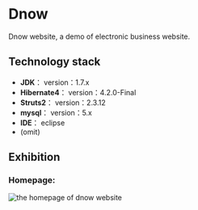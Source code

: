 # Dnow
Dnow website, a demo of electronic business website.

## Technology stack
- **JDK**： version：1.7.x
- **Hibernate4**： version：4.2.0-Final
- **Struts2**： version：2.3.12
- **mysql**： version：5.x
- **IDE**： eclipse
- (omit)

## Exhibition

### Homepage:
![the homepage of dnow website](https://i.imgur.com/CTExxh4.png)